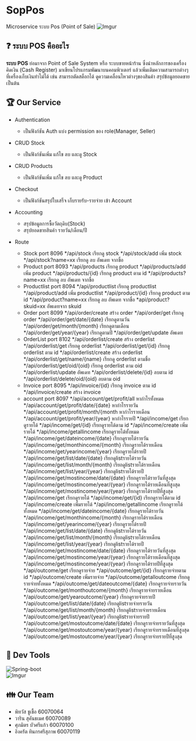 # SopPos
Microservice ระบบ Pos (Point of Sale)
![Imgur](https://i.imgur.com/aCbigQr.jpg)
## :question: ระบบ POS คืออะไร
**ระบบ POS** ย่อมาจาก Point of Sale System หรือ ระบบขายหน้าร้าน ซึ่งนำหลักการของเครื่องคิดเงิน (Cash Register) มาเขียนโปรแกรมพัฒนาบนคอมพิวเตอร์
แล้วเพิ่มเติมความสามารถต่างๆที่เครื่องเก็บเงินทำไม่ได้ เช่น สามารถตัดสต็อกได้ ดูความเคลื่อนไหวต่างๆของสินค้า สรุปข้อมูลยอดขาย เป็นต้น
## :trophy: Our Service
* Authentication
  * เป็นฟังก์ชัน Auth แบ่ง permission ของ role(Manager, Seller)
* CRUD Stock
  * เป็นฟังก์ชันเพิ่ม แก้ไข ลบ และดู Stock
* CRUD Products
  * เป็นฟังก์ชันเพิ่ม แก้ไข ลบ และดู Product
* Checkout
  * เป็นฟังก์ชันสรุปใบเสร็จ เก็บรายรับ-รายจ่าย เข้า Account
* Accounting
  * สรุปข้อมูลการซื้อวัตถุดิบ(Stock)
  * สรุปยอดขายสินค้า รายวัน/เดือน/ปี
  
* Route
  * Stock port 8096
    */api/stock เรียกดู stock
    */api/stock/add เพิ่ม stock
    */api/stock?name=xx เรียกดู ลบ อัพเดท จากขื่อ
  * Product port 8093
    */api/products เรียกดู product
    */api/products/add เพิ่ม product
    */api/products/{id} เรียกดู product ตาม id
    */api/products?name=xx เรียกดู ลบ อัพเดท จากขื่อ
  * Productlist port 8094
    */api/productlist เรียกดู productlist
    */api/product/add เพิ่ม productlist
    */api/product/{id} เรียกดู product ตาม id
    */api/product?name=xx เรียกดู ลบ อัพเดท จากขื่อ
    *api/product?skuid=xx อัพเดทจาก skuid
  * Order port 8099
    */api/order/create สร้าง order
    */api/order/get เรียกดู order
    */api/order/get/date/{date} เรียกดูตามวัน
    */api/order/get/month/{month} เรียกดูตามเดือน
    */api/order/get/year/{year} เรียกดูตามปี
    */api/order/get/update อัพเดท
  * OrderList port 8102
    */api/orderlist/create สร้าง orderlist
    */api/orderlist/get เรียกดู orderlist
    */api/orderlist/get/{id} เรียกดู orderlist ตาม id
    */api/orderlist/create สร้าง orderlist
    */api/orderlist/get/name/{name} เรียกดู orderlist ตามชื่อ
    */api/orderlist/get/oid/{oid} เรียกดู orderlist ตาม oid
    */api/orderlist/update อัพเดท
    */api/orderlist/delete/{id} ลบตาม id
    */api/orderlist/delete/oid/{oid} ลบตาม oid
  * Invoice port 8095
    */api/invoice/{id} เรียกดู invoice ตาม id
    */api/invoice/create สร้าง invoice
  * account port 8097
    */api/account/get/profit/all หากำไรทั้งหมด
    */api/account/get/profit/date/{date} หากำไรรายวัน
    */api/account/get/profit/month/{month หากำไรรายเดือน
    */api/account/get/profit/year/{year} หากำไรรายปี
    */api/income/get เรียกดูรายได้
    */api/income/get/{id} เรียกดูรายได้ตาม id
    */api/income/create เพิ่มรายได้
    */api/income/getallincome เรียกดูรายได้ทั้งหมด
    */api/income/get/dateincome/{date} เรียกดูรายได้รายวัน
    */api/income/get/monthincome/{month} เรียกดูรายได้รายเดือน
    */api/income/get/yearincome/{year} เรียกดูรายได้รายปี
    */api/income/get/list/date/{date} เรียกดูlistรายได้รายวัน
    */api/income/get/list/month/{month} เรียกดูlistรายได้รายเดือน
    */api/income/get/list/year/{year} เรียกดูlistรายได้รายปี
    */api/income/get/mostincome/date/{date} เรียกดูรายได้รายวันที่สูงสุด
    */api/income/get/mostincome/year/{year} เรียกดูรายได้รายเดือนที่สูงสุด
    */api/income/get/mostincome/year/{year} เรียกดูรายได้รายปีที่สูงสุด
     */api/income/get เรียกดูรายได้
    */api/income/get/{id} เรียกดูรายได้ตาม id
    */api/income/create เพิ่มรายได้
    */api/income/getallincome เรียกดูรายได้ทั้งหมด
    */api/income/get/dateincome/{date} เรียกดูรายได้รายวัน
    */api/income/get/monthincome/{month} เรียกดูรายได้รายเดือน
    */api/income/get/yearincome/{year} เรียกดูรายได้รายปี
    */api/income/get/list/date/{date} เรียกดูlistรายได้รายวัน
    */api/income/get/list/month/{month} เรียกดูlistรายได้รายเดือน
    */api/income/get/list/year/{year} เรียกดูlistรายได้รายปี
    */api/income/get/mostincome/date/{date} เรียกดูรายได้รายวันที่สูงสุด
    */api/income/get/mostincome/year/{year} เรียกดูรายได้รายเดือนที่สูงสุด
    */api/income/get/mostincome/year/{year} เรียกดูรายได้รายปีที่สูงสุด
    */api/outcome/get เรียกดูรายจ่าย
    */api/outcome/get/{id} เรียกดูรายจ่ายตาม id
    */api/outcome/create เพิ่มรายจ่าย
    */api/outcome/getalloutcome เรียกดูรายจ่ายทั้งหมด
    */api/outcome/get/dateoutcome/{date} เรียกดูรายจ่ายรายวัน
    */api/outcome/get/monthoutcome/{month} เรียกดูรายจ่ายรายเดือน
    */api/outcome/get/yearoutcome/{year} เรียกดูรายจ่ายรายปี
    */api/outcome/get/list/date/{date} เรียกดูlistรายจ่ายรายวัน
    */api/outcome/get/list/month/{month} เรียกดูlistรายจ่ายรายเดือน
    */api/outcome/get/list/year/{year} เรียกดูlistรายจ่ายรายปี
    */api/outcome/get/mostoutcome/date/{date} เรียกดูรายจ่ายรายวันที่สูงสุด
    */api/outcome/get/mostoutcome/year/{year} เรียกดูรายจ่ายรายเดือนที่สูงสุด
    */api/outcome/get/mostoutcome/year/{year} เรียกดูรายจ่ายรายปีที่สูงสุด


    
    
    
## :wrench: Dev Tools
![Spring-boot](https://i.imgur.com/WF92VTP.png?1)<br />
![Imgur](https://i.imgur.com/YOqoyng.png?1)
## :family: Our Team
* พิทวัส ชูเชื้อ 60070064
* วาริน สุคันธเมศ 60070089
* ศุภมิตร บัวศรีแก้ว 60070100
* อิงครัต  ทินกรศรีสุภาพ 60070119
